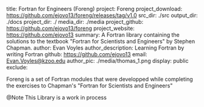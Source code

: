 title: Fortran for Engineers (Foreng)
project: Foreng
project_download: https://github.com/ejovo13/foreng/releases/tag/v1.0
src_dir: ./src
output_dir: ./docs
project_dir: ./
media_dir: ./media
project_github: https://github.com/ejovo13/foreng
project_website: https://github.com/ejovo13
summary: A Fortran library containing the solutions to the textbook "Fortran for Scientists and Engineers" by Stephen Chapman.
author: Evan Voyles
author_description: Learning Fortran by writing Fortran
github: https://github.com/ejovo13 
email: Evan.Voyles@kzoo.edu
author_pic: ./media/thomas_1.png
display: public
exclude: 

Foreng is a set of Fortran modules that were developped while completing the exercises to Chapman's "Fortran for Scientists and Engineers"

@Note This Library is a work in process
